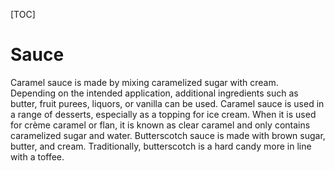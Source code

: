 [TOC]
<!-- confluence-page-id: 2907832353 -->
<!-- page-title: CaraML Sauce -->
<!-- parent-page-title: CaraML Introduction -->
# Sauce

Caramel sauce is made by mixing caramelized sugar with cream. Depending on the intended application, additional ingredients such as butter, fruit purees, liquors, or vanilla can be used. Caramel sauce is used in a range of desserts, especially as a topping for ice cream. When it is used for crème caramel or flan, it is known as clear caramel and only contains caramelized sugar and water. Butterscotch sauce is made with brown sugar, butter, and cream. Traditionally, butterscotch is a hard candy more in line with a toffee.